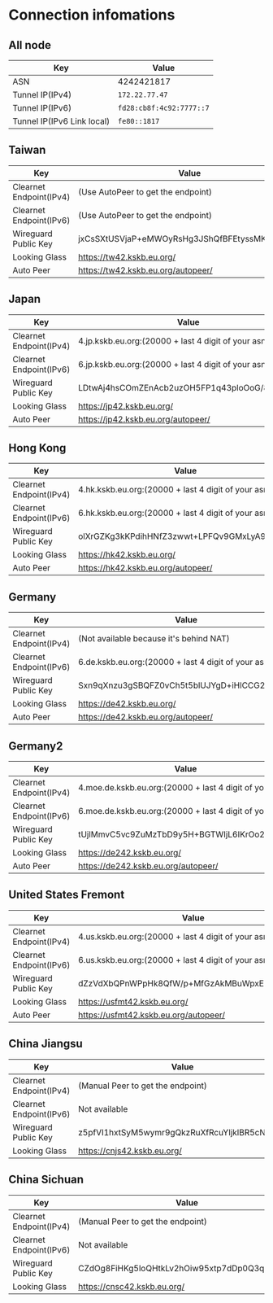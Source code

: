 # Connection infomations

## All node

 Key                             | Value                              |
---------------------------------|------------------------------------|
  ASN                            | 4242421817                         |
  Tunnel IP(IPv4)                | `172.22.77.47`                     |
  Tunnel IP(IPv6)                | `fd28:cb8f:4c92:7777::7`           |
  Tunnel IP(IPv6 Link local)     | `fe80::1817`                       |

## Taiwan

 Key                             | Value                              |
---------------------------------|------------------------------------|
Clearnet Endpoint(IPv4) |(Use AutoPeer to get the endpoint)           |
Clearnet Endpoint(IPv6) |(Use AutoPeer to get the endpoint)           |
Wireguard Public Key    |jxCsSXtUSVjaP+eMWOyRsHg3JShQfBFEtyssMKWQaS8= |
Looking Glass           | https://tw42.kskb.eu.org/                   |
Auto Peer               | https://tw42.kskb.eu.org/autopeer/          |

## Japan

 Key                    | Value                                               |
------------------------|-----------------------------------------------------|
Clearnet Endpoint(IPv4) | 4.jp.kskb.eu.org:(20000 + last 4 digit of your asn) |
Clearnet Endpoint(IPv6) | 6.jp.kskb.eu.org:(20000 + last 4 digit of your asn) |
Wireguard Public Key    | LDtwAj4hsCOmZEnAcb2uzOH5FP1q43ploOoG/8tDeC4=        |
Looking Glass           | https://jp42.kskb.eu.org/                           |
Auto Peer               | https://jp42.kskb.eu.org/autopeer/                  |

## Hong Kong

 Key                    | Value                                               |
------------------------|-----------------------------------------------------|
Clearnet Endpoint(IPv4) | 4.hk.kskb.eu.org:(20000 + last 4 digit of your asn) |
Clearnet Endpoint(IPv6) | 6.hk.kskb.eu.org:(20000 + last 4 digit of your asn) |
Wireguard Public Key    | olXrGZKg3kKPdihHNfZ3zwwt+LPFQv9GMxLyA92fQl0=        |
Looking Glass           | https://hk42.kskb.eu.org/                           |
Auto Peer               | https://hk42.kskb.eu.org/autopeer/                  |

## Germany

 Key                    | Value                                               |
------------------------|-----------------------------------------------------|
Clearnet Endpoint(IPv4) | (Not available because it's behind NAT)             |
Clearnet Endpoint(IPv6) | 6.de.kskb.eu.org:(20000 + last 4 digit of your asn) |
Wireguard Public Key    | Sxn9qXnzu3gSBQFZ0vCh5t5blUJYgD+iHlCCG2hexg4=        |
Looking Glass           | https://de42.kskb.eu.org/                           |
Auto Peer               | https://de42.kskb.eu.org/autopeer/                  |

## Germany2

 Key                    | Value                                                    |
------------------------|----------------------------------------------------------|
Clearnet Endpoint(IPv4) | 4.moe.de.kskb.eu.org:(20000 + last 4 digit of your asn)  |
Clearnet Endpoint(IPv6) | 6.moe.de.kskb.eu.org:(20000 + last 4 digit of your asn)  |
Wireguard Public Key    | tUjlMmvC5vc9ZuMzTbD9y5H+BGTWIjL6IKrOo2ZL8UI=             |
Looking Glass           | https://de242.kskb.eu.org/                               |
Auto Peer               | https://de242.kskb.eu.org/autopeer/                      |

## United States Fremont

 Key                    | Value                                               |
------------------------|-----------------------------------------------------|
Clearnet Endpoint(IPv4) | 4.us.kskb.eu.org:(20000 + last 4 digit of your asn) |
Clearnet Endpoint(IPv6) | 6.us.kskb.eu.org:(20000 + last 4 digit of your asn) |
Wireguard Public Key    | dZzVdXbQPnWPpHk8QfW/p+MfGzAkMBuWpxEIXzQCggY=        |
Looking Glass           | https://usfmt42.kskb.eu.org/                        |
Auto Peer               | https://usfmt42.kskb.eu.org/autopeer/               |

## China Jiangsu

 Key                    | Value                                               |
------------------------|-----------------------------------------------------|
Clearnet Endpoint(IPv4) | (Manual Peer to get the endpoint)                   |
Clearnet Endpoint(IPv6) | Not available                                       |
Wireguard Public Key    | z5pfVI1hxtSyM5wymr9gQkzRuXfRcuYIjklBR5cNqEU=        |
Looking Glass           | https://cnjs42.kskb.eu.org/                         |

## China Sichuan

 Key                    | Value                                               |
------------------------|-----------------------------------------------------|
Clearnet Endpoint(IPv4) | (Manual Peer to get the endpoint)                   |
Clearnet Endpoint(IPv6) | Not available                                       |
Wireguard Public Key    | CZdOg8FiHKg5loQHtkLv2hOiw95xtp7dDp0Q3qR4hCo=        |
Looking Glass           | https://cnsc42.kskb.eu.org/                         |
